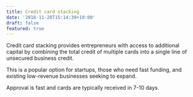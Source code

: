 ```yaml
---
title: Credit card stacking
date: '2018-11-28T15:14:39+10:00'
draft: false
featured: true
---
```

Credit card stacking provides entrepreneurs with access to additional capital by combining the total credit of multiple cards into a single line of unsecured business credit. 

This is a popular option for startups, those who need fast funding, and existing low-revenue businesses seeking to expand. 

Approval is fast and cards are typically received in 7-10 days.
